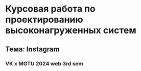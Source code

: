 # Курсовая работа по проектированию высоконагруженных систем
## Тема: Instagram
### VK x MGTU 2024 web 3rd sem